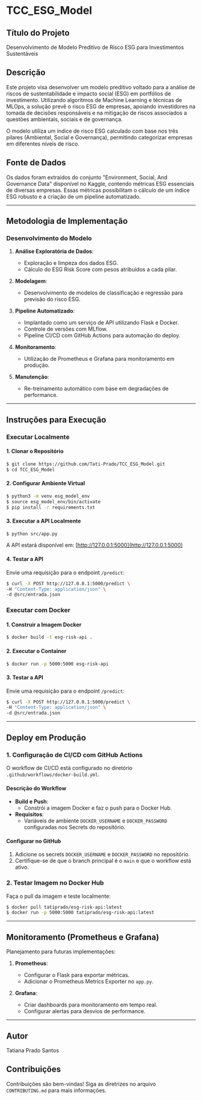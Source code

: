# TCC_ESG_Model

## Título do Projeto
Desenvolvimento de Modelo Preditivo de Risco ESG para Investimentos Sustentáveis

## Descrição
Este projeto visa desenvolver um modelo preditivo voltado para a análise de riscos de sustentabilidade e impacto social (ESG) em portfólios de investimento. Utilizando algoritmos de Machine Learning e técnicas de MLOps, a solução prevê o risco ESG de empresas, apoiando investidores na tomada de decisões responsáveis e na mitigação de riscos associados a questões ambientais, sociais e de governança.

O modelo utiliza um índice de risco ESG calculado com base nos três pilares (Ambiental, Social e Governança), permitindo categorizar empresas em diferentes níveis de risco.

## Fonte de Dados
Os dados foram extraídos do conjunto "Environment, Social, And Governance Data" disponível no Kaggle, contendo métricas ESG essenciais de diversas empresas. Essas métricas possibilitam o cálculo de um índice ESG robusto e a criação de um pipeline automatizado.

---

## Metodologia de Implementação

### Desenvolvimento do Modelo
1. **Análise Exploratória de Dados**:
   - Exploração e limpeza dos dados ESG.
   - Cálculo do ESG Risk Score com pesos atribuídos a cada pilar.

2. **Modelagem**:
   - Desenvolvimento de modelos de classificação e regressão para previsão do risco ESG.

3. **Pipeline Automatizado**:
   - Implantado como um serviço de API utilizando Flask e Docker.
   - Controle de versões com MLflow.
   - Pipeline CI/CD com GitHub Actions para automação do deploy.

4. **Monitoramento**:
   - Utilização de Prometheus e Grafana para monitoramento em produção.

5. **Manutenção**:
   - Re-treinamento automático com base em degradações de performance.

---

## Instruções para Execução

### Executar Localmente

#### 1. Clonar o Repositório
```bash
$ git clone https://github.com/Tati-Prado/TCC_ESG_Model.git
$ cd TCC_ESG_Model
```

#### 2. Configurar Ambiente Virtual
```bash
$ python3 -m venv esg_model_env
$ source esg_model_env/bin/activate
$ pip install -r requirements.txt
```

#### 3. Executar a API Localmente
```bash
$ python src/app.py
```
A API estará disponível em: [http://127.0.0.1:5000](http://127.0.0.1:5000)

#### 4. Testar a API
Envie uma requisição para o endpoint `/predict`:
```bash
$ curl -X POST http://127.0.0.1:5000/predict \
-H "Content-Type: application/json" \
-d @src/entrada.json
```

### Executar com Docker

#### 1. Construir a Imagem Docker
```bash
$ docker build -t esg-risk-api .
```

#### 2. Executar o Container
```bash
$ docker run -p 5000:5000 esg-risk-api
```

#### 3. Testar a API
Envie uma requisição para o endpoint `/predict`:
```bash
$ curl -X POST http://127.0.0.1:5000/predict \
-H "Content-Type: application/json" \
-d @src/entrada.json
```

---

## Deploy em Produção

### 1. Configuração de CI/CD com GitHub Actions
O workflow de CI/CD está configurado no diretório `.github/workflows/docker-build.yml`.

#### Descrição do Workflow
- **Build e Push**:
  - Constrói a imagem Docker e faz o push para o Docker Hub.
- **Requisitos**:
  - Variáveis de ambiente `DOCKER_USERNAME` e `DOCKER_PASSWORD` configuradas nos Secrets do repositório.

#### Configurar no GitHub
1. Adicione os secrets `DOCKER_USERNAME` e `DOCKER_PASSWORD` no repositório.
2. Certifique-se de que o branch principal é o `main` e que o workflow está ativo.

### 2. Testar Imagem no Docker Hub
Faça o pull da imagem e teste localmente:
```bash
$ docker pull tatiprado/esg-risk-api:latest
$ docker run -p 5000:5000 tatiprado/esg-risk-api:latest
```

---

## Monitoramento (Prometheus e Grafana)

Planejamento para futuras implementações:
1. **Prometheus**:
   - Configurar o Flask para exportar métricas.
   - Adicionar o Prometheus Metrics Exporter no `app.py`.

2. **Grafana**:
   - Criar dashboards para monitoramento em tempo real.
   - Configurar alertas para desvios de performance.

---

## Autor
Tatiana Prado Santos

## Contribuições
Contribuições são bem-vindas! Siga as diretrizes no arquivo `CONTRIBUTING.md` para mais informações.


